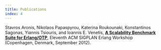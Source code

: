 ```yaml
---
title: Publications
index: 4
---
```


<div id="paper-0" class="paper">
Stavros Aronis, Nikolaos Papaspyrou, Katerina Roukounaki, Konstantinos Sagonas, Yiannis Tsiouris, and Ioannis E. Venetis, 
<b><a target="_blank" href="files/erlang01-aronis.pdf">A Scalability Benchmark Suite for Erlang/OTP</a></b>, 
Eleventh ACM SIGPLAN Erlang Workshop (Copenhagen, Denmark, September 2012).
</div>

<script type="text/javascript">
$('#paper-0').qtip({
	content: "<b>ABSTRACT</b><br/>Programming language implementers rely heavily on benchmarking for measuring and understanding performance of algorithms, architectural designs, and trade-offs between alternative implementations of compilers, runtime systems, and virtual machine components. Given this fact, it seems a bit ironic that it is often more difficult to come up with a good benchmark suite than a good implementation of a programming language.<br/>This paper presents the main aspects of the design and the current status of \bencherl, a publicly available scalability benchmark suite for applications written in Erlang. In contrast to other benchmark suites, which are usually designed to report a particular performance point, our benchmark suite aims to assess \emph{scalability}, i.e., help developers to study a set of performance points that show how an application's performance changes when additional resources (e.g., CPU cores, schedulers, etc.) are added. We describe the scalability dimensions that the suite aims to examine and present its infrastructure and current set of benchmarks. We also report some limited set of performance results in order to show the capabilities of our suite.",
	position: {
		target: 'mouse'
	}
});
</script>
